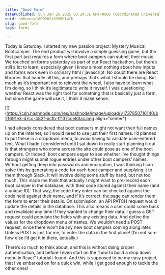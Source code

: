```yaml
---
title: "Good Form"
datePublished: Sun Jan 26 2025 00:24:31 GMT+0000 (Coordinated Universal Time)
cuid: cm6cvnoe1000209i8909bf4fb
slug: good-form
tags: forms

---
```


Today is Saturday. I started my new passion project: Mystery Musical Bootcamper. The end product will involve a simple guessing game, but the first part just requires a form where boot campers can submit their music. We touched on forms yesterday as part of our React hackathon, but there’s still a lot to learn, especially given I know almost nothing about how inputs and forms work even in ordinary html / javascript. No doubt there are React libraries that handle all this, and perhaps that’s what I should be doing. But much as it’s important not to reinvent the wheel, I also have to learn what I’m doing, so I think it’s legitimate to write it myself. I was questioning whether React was the right tool for something that is basically just a form, but since the game will use it, I think it make sense.

![](https://cdn.hashnode.com/res/hashnode/image/upload/v1737850716140/b2f691e3-d7cc-482f-acfb-ff137cce83ac.png align="center")

I had already considered that boot campers might not want their full names up on the internet, so I would need to use just their first names. I’d planned to put these in a dropdown menu, to avoid having to validate user-entered text. What I hadn’t considered until I sat down to really start planning it out is that strangers who come across the site could pose as one of the boot campers. Or indeed, boot campers eager to see whether I’ve thought things through might submit rogue entries under other boot campers’ names. Without getting deep into passwords and encryption, I was thinking I can solve this by generating a code for each boot camper and supplying it to them through Slack. It will involve doing some stuff by hand, but not too much. This made me think that actually I might want to pre-record each boot camper in the database, with their code stored against their name (and a unique ID). That way, the code they enter can be checked against the code held against their name, and if it’s correct, the page can render them the form to enter their details. On submission, an API PATCH request would update the details in the database. This also means a user could come back and revalidate any time if they wanted to change their data. I guess a GET request could populate the fields with any existing data. And define the values for the dropdown menu of names. We wouldn’t need a POST request, since there won’t be any new boot campers coming along later. Unless POST is just for me, to enter the data in the first place! (I’m not sure how else I‘d get it in there, actually.)

There’s so much to think about, and this is without doing proper authentication, and before I even start on the “how to build a drop down menu in React” tutorial i found. And this is supposed to be my easy project, that I’ve embarked on for a quick win, while I get good enough to tackle the other ones!